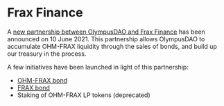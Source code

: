 # Frax Finance

A [new partnership between OlympusDAO and Frax Finance](https://olympusdao.medium.com/ohm-x-frax-a-new-breed-of-partnership-95cd1cc01770) has been announced on 10 June 2021. This partnership allows OlympusDAO to accumulate OHM-FRAX liquidity through the sales of bonds, and build up our treasury in the process.

A few initiatives have been launched in light of this partnership:

- [OHM-FRAX bond](../using-the-website/bond_ohm_frax.md)
- [FRAX bond](../using-the-website/bond_frax.md)
- Staking of OHM-FRAX LP tokens (deprecated)
